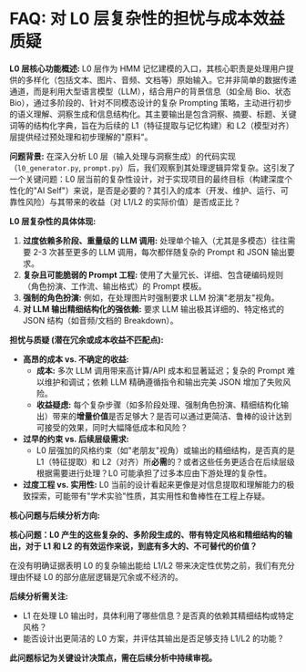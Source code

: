 # FAQ: 对 L0 层复杂性的担忧与成本效益质疑

**L0 层核心功能概述:** L0 层作为 HMM 记忆建模的入口，其核心职责是处理用户提供的多样化（包括文本、图片、音频、文档等）原始输入。它并非简单的数据传递通道，而是利用大型语言模型（LLM），结合用户的背景信息（如全局 Bio、状态 Bio），通过多阶段的、针对不同模态设计的复杂 Prompting 策略，主动进行初步的语义理解、洞察生成和信息结构化。其主要输出是包含洞察、摘要、标题、关键词等的结构化字典，旨在为后续的 L1（特征提取与记忆构建）和 L2（模型对齐）层提供经过预处理和初步理解的"原料"。

**问题背景:** 在深入分析 L0 层（输入处理与洞察生成）的代码实现（`l0_generator.py`, `prompt.py`）后，我们观察到其处理逻辑异常复杂。这引发了一个关键问题：L0 层当前的复杂性设计，对于实现项目的最终目标（构建深度个性化的"AI Self"）来说，是否是必要的？其引入的成本（开发、维护、运行、可靠性风险）与其带来的收益（对 L1/L2 的实际价值）是否成正比？

**L0 层复杂性的具体体现:**

1.  **过度依赖多阶段、重量级的 LLM 调用:** 处理单个输入（尤其是多模态）往往需要 2-3 次甚至更多的 LLM 调用，每次都伴随复杂的 Prompt 和 JSON 输出要求。
2.  **复杂且可能脆弱的 Prompt 工程:** 使用了大量冗长、详细、包含硬编码规则（角色扮演、工作流、输出格式）的 Prompt 模板。
3.  **强制的角色扮演:** 例如，在处理图片时强制要求 LLM 扮演"老朋友"视角。
4.  **对 LLM 输出精细结构化的强依赖:** 要求 LLM 输出极其详细的、特定格式的 JSON 结构（如音频/文档的 Breakdown）。

**担忧与质疑 (潜在冗余或成本收益不匹配点):**

*   **高昂的成本 vs. 不确定的收益:**
    *   **成本:** 多次 LLM 调用带来高计算/API 成本和显著延迟；复杂的 Prompt 难以维护和调试；依赖 LLM 精确遵循指令和输出完美 JSON 增加了失败风险。
    *   **收益疑虑:** 每个复杂步骤（如多阶段处理、强制角色扮演、精细结构化输出）带来的**增量价值**是否足够大？是否可以通过更简洁、鲁棒的设计达到可接受的效果，同时大幅降低成本和风险？
*   **过早的约束 vs. 后续层级需求:**
    *   L0 层强加的风格约束（如"老朋友"视角）或输出的精细结构，是否真的是 L1（特征提取）和 L2（对齐）所**必需**的？或者这些任务更适合在后续层级根据需要进行处理？L0 可能承担了过多本应由下游处理的复杂性。
*   **过度工程 vs. 实用性:** L0 当前的设计看起来更像是对信息提取和理解能力的极致探索，可能带有"学术实验"性质，其实用性和鲁棒性在工程上存疑。

**核心问题与后续分析方向:**

**核心问题：L0 产生的这些复杂的、多阶段生成的、带有特定风格和精细结构的输出，对于 L1 和 L2 的有效运作来说，到底有多大的、不可替代的价值？**

在没有明确证据表明 L0 的复杂输出能给 L1/L2 带来决定性优势之前，我们有充分理由怀疑 L0 的部分底层逻辑是冗余或不经济的。

**后续分析需关注:**

*   L1 在处理 L0 输出时，具体利用了哪些信息？是否真的依赖其精细结构或特定风格？
*   能否设计出更简洁的 L0 方案，并评估其输出是否足够支持 L1/L2 的功能？

**此问题标记为关键设计决策点，需在后续分析中持续审视。** 